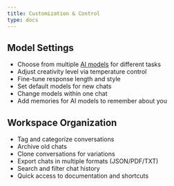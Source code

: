 ```yaml
---
title: Customization & Control
type: docs
---
```

## Model Settings
- Choose from multiple [AI models](/about-us/models/) for different tasks
- Adjust creativity level via temperature control
- Fine-tune response length and style
- Set default models for new chats
- Change models within one chat
- Add memories for AI models to remember about you

## Workspace Organization
- Tag and categorize conversations
- Archive old chats
- Clone conversations for variations
- Export chats in multiple formats (JSON/PDF/TXT)
- Search and filter chat history
- Quick access to documentation and shortcuts
